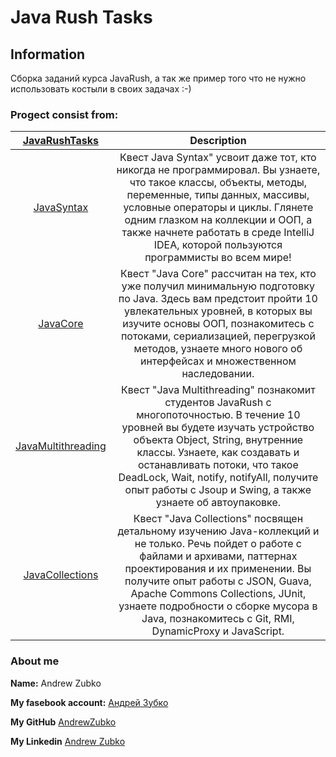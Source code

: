 # Java Rush Tasks
## Information
Сборка заданий курса JavaRush, а так же пример того что не нужно использовать костыли в своих задачах :-)

### Progect consist from:
|[JavaRushTasks](https://github.com/AndrewZubko/JavaRushTasks)|Description|
|:------------------:|:--------:|
|[JavaSyntax](2.JavaCore/src)|Квест Java Syntax" усвоит даже тот, кто никогда не программировал. Вы узнаете, что такое классы, объекты, методы, переменные, типы данных, массивы, условные операторы и циклы. Глянете одним глазком на коллекции и ООП, а также начнете работать в среде IntelliJ IDEA, которой пользуются программисты во всем мире!|
|[JavaCore](https://github.com/AndrewZubko/JavaRushTasks/tree/master/2.JavaCore/src)|Квест "Java Core" рассчитан на тех, кто уже получил минимальную подготовку по Java. Здесь вам предстоит пройти 10 увлекательных уровней, в которых вы изучите основы ООП, познакомитесь с потоками, сериализацией, перегрузкой методов, узнаете много нового об интерфейсах и множественном наследовании.|
|[JavaMultithreading](https://github.com/AndrewZubko/JavaRushTasks/tree/master/3.JavaMultithreading/src)|Квест "Java Multithreading" познакомит студентов JavaRush с многопоточностью. В течение 10 уровней вы будете изучать устройство объекта Object, String, внутренние классы. Узнаете, как создавать и останавливать потоки, что такое DeadLock, Wait, notify, notifyAll, получите опыт работы с Jsoup и Swing, а также узнаете об автоупаковке.
|[JavaCollections](https://github.com/AndrewZubko/JavaRushTasks/tree/master/4.JavaCollections/src)|Квест "Java Collections" посвящен детальному изучению Java-коллекций и не только. Речь пойдет о работе с файлами и архивами, паттернах проектирования и их применении. Вы получите опыт работы с JSON, Guava, Apache Commons Collections, JUnit, узнаете подробности о сборке мусора в Java, познакомитесь с Git, RMI, DynamicProxy и JavaScript.
### About me
__Name:__ Andrew Zubko

__My fasebook account:__ [Андрей Зубко](https://www.facebook.com/profile.php?id=100007566163163 "Андрей Зубко")

__My GitHub__ [AndrewZubko](https://github.com/AndrewZubko)

__My Linkedin__ [Andrew Zubko](https://www.linkedin.com/in/andrew-zubko-5aa7021b3/)
